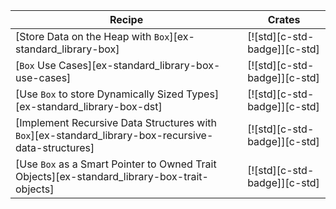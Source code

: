| Recipe | Crates |
|---|---|
| [Store Data on the Heap with `Box`][ex-standard_library-box] | [![std][c-std-badge]][c-std] |
| [`Box` Use Cases][ex-standard_library-box-use-cases] | [![std][c-std-badge]][c-std] |
| [Use `Box` to store Dynamically Sized Types][ex-standard_library-box-dst] | [![std][c-std-badge]][c-std] |
| [Implement Recursive Data Structures with `Box`][ex-standard_library-box-recursive-data-structures] | [![std][c-std-badge]][c-std] |
| [Use `Box` as a Smart Pointer to Owned Trait Objects][ex-standard_library-box-trait-objects] | [![std][c-std-badge]][c-std] |
